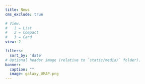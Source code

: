 ```yaml
---
title: News
cms_exclude: true

# View.
#   1 = List
#   2 = Compact
#   3 = Card
view: 2

filters:
  sort_by: 'date'
# Optional header image (relative to `static/media/` folder).
banner:
  caption: ""
  image: galaxy_UMAP.png
---
```

